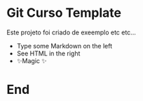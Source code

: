 # Git Curso Template
Este projeto foi criado de exeemplo etc etc...

- Type some Markdown on the left
- See HTML in the right
- ✨Magic ✨
# End

